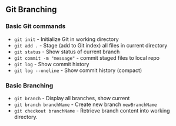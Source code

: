 ## Git Branching

### Basic Git commands
* `git init` - Initialize Git in working directory
* `git add .` - Stage (add to Git index) all files in current directory
* `git status` - Show status of current branch
* `git commit -m "message"` - commit staged files to local repo
* `git log` - Show commit history
* `git log --oneline` - Show commit history (compact)

### Basic Branching
* `git branch` - Display all branches, show current
* `git branch branchName` - Create new branch `newBranchName`
* `git checkout branchName` - Retrieve branch content into working directory.
